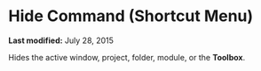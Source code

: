 
# Hide Command (Shortcut Menu)

 **Last modified:** July 28, 2015

Hides the active window, project, folder, module, or the  **Toolbox**.
